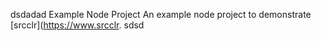 dsdadad Example Node Project
An example node project to demonstrate [srcclr](https://www.srcclr.
sdsd
